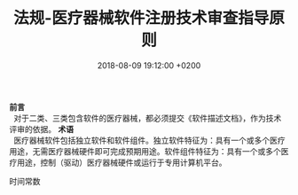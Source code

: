 ﻿---
layout: post
title:  "法规-医疗器械软件注册技术审查指导原则"
date:   2018-08-09 19:12:00 +0200
categories: _mgt
---
**前言**  
&nbsp;&nbsp;对于二类、三类包含软件的医疗器械，都必须提交《软件描述文档》，作为技术评审的依据。
**术语**  
&nbsp;&nbsp;医疗器械软件包括独立软件和软件组件。独立软件特征为：具有一个或多个医疗用途，无需医疗器械硬件即可完成预期用途。软件组件特征为：具有一个或多个医疗用途，控制（驱动）医疗器械硬件或运行于专用计算机平台。  

时间常数  

